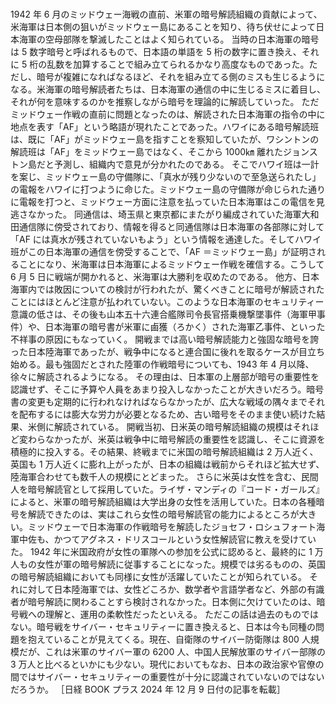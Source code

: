 ###

1942 年 6 月のミッドウェー海戦の直前、米軍の暗号解読組織の貢献によって、米海軍は日本側の狙いがミッドウェー島にあることを知り、待ち伏せによって日本海軍の空母部隊を撃滅したことはよく知られている。
当時の日本海軍の暗号は 5 数字暗号と呼ばれるもので、日本語の単語を 5 桁の数字に置き換え、それに 5 桁の乱数を加算することで組み立てられるかなり高度なものであった。ただし、暗号が複雑になればなるほど、それを組み立てる側のミスも生じるようになる。米海軍の暗号解読者たちは、日本海軍の通信の中に生じるミスに着目し、それが何を意味するのかを推察しながら暗号を理論的に解読していった。
ただミッドウェー作戦の直前に問題となったのは、解読された日本海軍の指令の中に地点を表す「AF」という略語が現れたことであった。ハワイにある暗号解読班は、既に「AF」がミッドウェー島を指すことを察知していたが、ワシントンの解読班は「AF」をミッドウェー島ではなく、そこから 1000㎞ 離れたジョンストン島だと予測し、組織内で意見が分かれたのである。
そこでハワイ班は一計を案じ、ミッドウェー島の守備隊に、「真水が残り少ないので至急送られたし」の電報をハワイに打つように命じた。ミッドウェー島の守備隊が命じられた通りに電報を打つと、ミッドウェー方面に注意を払っていた日本海軍はこの電信を見逃さなかった。
同通信は、埼玉県と東京都にまたがり編成されていた海軍大和田通信隊に傍受されており、情報を得ると同通信隊は日本海軍の各部隊に対して「AF には真水が残されていないもよう」という情報を通達した。そしてハワイ班がこの日本海軍の通信を傍受することで、「AF ＝ミッドウェー島」が証明されることになり、米海軍は日本海軍によるミッドウェー作戦を確信する。こうして 6 月 5 日に戦端が開かれると、米海軍は大勝利を収めたのである。
他方、日本海軍内では敗因についての検討が行われたが、驚くべきことに暗号が解読されたことにはほとんど注意が払われていない。このような日本海軍のセキュリティー意識の低さは、その後も山本五十六連合艦隊司令長官搭乗機撃墜事件（海軍甲事件）や、日本海軍の暗号書が米軍に鹵獲（ろかく）された海軍乙事件、といった不祥事の原因にもなっていく。
開戦までは高い暗号解読能力と強固な暗号を誇った日本陸海軍であったが、戦争中になると連合国に後れを取るケースが目立ち始める。最も強固だとされた陸軍の作戦暗号についても、1943 年 4 月以降、徐々に解読されるようになる。
その理由は、日本軍の上層部が暗号の重要性を認識せず、そこに予算や人員をあまり投入しなかったことが大きいだろう。暗号書の変更も定期的に行われなければならなかったが、広大な戦域の隅々までそれを配布するには膨大な労力が必要となるため、古い暗号をそのまま使い続けた結果、米側に解読されている。
開戦当初、日米英の暗号解読組織の規模はそれほど変わらなかったが、米英は戦争中に暗号解読の重要性を認識し、そこに資源を積極的に投入する。その結果、終戦までに米国の暗号解読組織は 2 万人近く、英国も 1 万人近くに膨れ上がったが、日本の組織は戦前からそれほど拡大せず、陸海軍合わせても数千人の規模にとどまった。
さらに米英は女性を含む、民間人を暗号解読官として採用していた。ライザ・マンディの『コード・ガールズ』によると、米軍の暗号解読組織は大学出身の女性を活用していた。日本の各種暗号を解読できたのは、実はこれら女性の暗号解読官の能力によるところが大きい。ミッドウェーで日本海軍の作戦暗号を解読したジョセフ・ロシュフォート海軍中佐も、かつてアグネス・ドリスコールという女性解読官に教えを受けていた。
1942 年に米国政府が女性の軍隊への参加を公式に認めると、最終的に 1 万人もの女性が軍の暗号解読に従事することになった。規模では劣るものの、英国の暗号解読組織においても同様に女性が活躍していたことが知られている。
それに対して日本陸海軍では、女性どころか、数学者や言語学者など、外部の有識者が暗号解読に関わることすら検討されなかった。日本側に欠けていたのは、暗号戦への理解と、運用の柔軟性だったといえる。
ただこの話は過去のものではない。暗号戦をサイバー・セキュリティーに置き換えると、日本は今も同種の問題を抱えていることが見えてくる。現在、自衛隊のサイバー防衛隊は 800 人規模だが、これは米軍のサイバー軍の 6200 人、中国人民解放軍のサイバー部隊の 3 万人と比べるといかにも少ない。現代においてもなお、日本の政治家や官僚の間ではサイバー・セキュリティーの重要性が十分に認識されていないのではないだろうか。
［日経 BOOK プラス 2024 年 12 月 9 日付の記事を転載］
